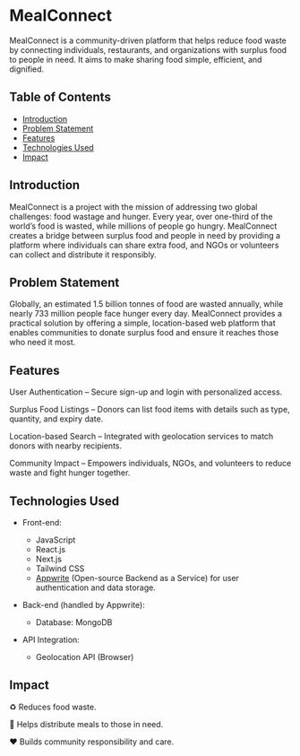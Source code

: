 # MealConnect

MealConnect is a community-driven platform that helps reduce food waste by connecting individuals, restaurants, and organizations with surplus food to people in need.
It aims to make sharing food simple, efficient, and dignified.


## Table of Contents

- [Introduction](#introduction)
- [Problem Statement](#problem-statement)
- [Features](#features)
- [Technologies Used](#technologies-used)
- [Impact](#Impact)

## Introduction

MealConnect is a project with the mission of addressing two global challenges: food wastage and hunger.
Every year, over one-third of the world’s food is wasted, while millions of people go hungry.
MealConnect creates a bridge between surplus food and people in need by providing a platform where individuals can share extra food, and NGOs or volunteers can collect and distribute it responsibly.

## Problem Statement

Globally, an estimated 1.5 billion tonnes of food are wasted annually, while nearly 733 million people face hunger every day.
MealConnect provides a practical solution by offering a simple, location-based web platform that enables communities to donate surplus food and ensure it reaches those who need it most.

## Features

User Authentication – Secure sign-up and login with personalized access.

Surplus Food Listings – Donors can list food items with details such as type, quantity, and expiry date.

Location-based Search – Integrated with geolocation services to match donors with nearby recipients.

Community Impact – Empowers individuals, NGOs, and volunteers to reduce waste and fight hunger together.

## Technologies Used

- Front-end:

  - JavaScript
  - React.js
  - Next.js
  - Tailwind CSS
  - [Appwrite](https://appwrite.io) (Open-source Backend as a Service) for user authentication and data storage.

- Back-end (handled by Appwrite):

  - Database: MongoDB

- API Integration:
  - Geolocation API (Browser)


## Impact

♻️ Reduces food waste.

🍱 Helps distribute meals to those in need.

❤️ Builds community responsibility and care.
